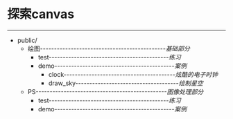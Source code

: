 # 探索canvas
---
* public/
  + 绘图---------------------------------------------*基础部分*
    + test-------------------------------------------*练习* 
    + demo-------------------------------------------*案例* 
      + clock----------------------------------------*炫酷的电子时钟*
      + draw_sky-------------------------------------*绘制星空*
  + PS-----------------------------------------------*图像处理部分*
    + test-------------------------------------------*练习* 
    + demo-------------------------------------------*案例* 